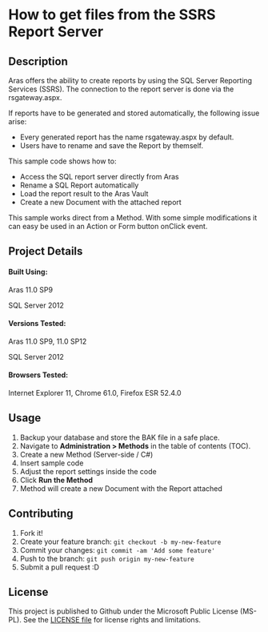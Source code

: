# How to get files from the SSRS Report Server

## Description

Aras offers the ability to create reports by using the SQL Server Reporting Services (SSRS).
The connection to the report server is done via the rsgateway.aspx.

If reports have to be generated and stored automatically, the following issue arise:
* Every generated report has the name rsgateway.aspx by default. 
* Users have to rename and save the Report by themself.

This sample code shows how to:
* Access the SQL report server directly from Aras
* Rename a SQL Report automatically
* Load the report result to the Aras Vault
* Create a new Document with the attached report

This sample works direct from a Method.
With some simple modifications it can easy be used in an Action or Form button onClick event.

## Project Details

#### Built Using:
Aras 11.0 SP9

SQL Server 2012

#### Versions Tested:
Aras 11.0 SP9, 11.0 SP12

SQL Server 2012

#### Browsers Tested:
Internet Explorer 11, Chrome 61.0, Firefox ESR 52.4.0

## Usage

1. Backup your database and store the BAK file in a safe place.
2. Navigate to **Administration > Methods** in the table of contents (TOC).
3. Create a new Method (Server-side / C#)
4. Insert sample code 
5. Adjust the report settings inside the code
6. Click **Run the Method**
7. Method will create a new Document with the Report attached

## Contributing

1. Fork it!
2. Create your feature branch: `git checkout -b my-new-feature`
3. Commit your changes: `git commit -am 'Add some feature'`
4. Push to the branch: `git push origin my-new-feature`
5. Submit a pull request :D


## License

This project is published to Github under the Microsoft Public License (MS-PL). See the [LICENSE file](./LICENSE.md) for license rights and limitations.
